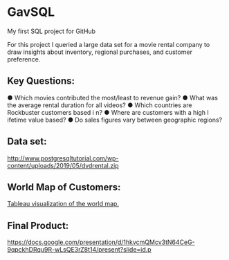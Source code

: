 # GavSQL
My first SQL project for GitHub

For this project I queried a large data set for a movie rental company to draw insights about inventory, regional purchases, and customer preference.

## Key Questions:
● Which movies contributed the most/least to revenue gain?
● What was the average rental duration for all videos?
● Which countries are Rockbuster customers based i n?
● Where are customers with a high l ifetime value based?
● Do sales figures vary between geographic regions?

## Data set:
http://www.postgresqltutorial.com/wp-content/uploads/2019/05/dvdrental.zip

## World Map of Customers:
[Tableau visualization of the world map.](https://public.tableau.com/views/RockbusterGlobalCustomers/NumberofCustomers?:language=en-US&:display_count=n&:origin=viz_share_link)

## Final Product:
https://docs.google.com/presentation/d/1hkvcmQMcv3tN64CeG-9qpckhDRqu9R-wLsQE3rZ8t14/present?slide=id.p
